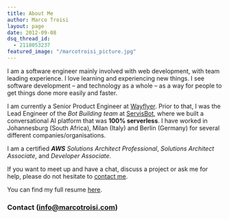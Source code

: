 ```yaml
---
title: About Me
author: Marco Troisi
layout: page
date: 2012-09-08
dsq_thread_id:
  - 2118053237
featured_image: "/marcotroisi_picture.jpg"
---
```

I am a software engineer mainly involved with web development, with team leading experience. I love learning and experiencing new things. I see software development – and technology as a whole – as a way for people to get things done more easily and faster.

I am currently a Senior Product Engineer at [Wayflyer](https://www.wayflyer.com). Prior to that, I was the Lead Engineer of the *Bot Building team* at [ServisBot](https://servisbot.com), where we built a conversational AI platform that was **100% serverless**. I have worked in Johannesburg (South Africa), Milan (Italy) and Berlin (Germany) for several different companies/organisations. 

I am a certified *__AWS__ Solutions Architect Professional*, *Solutions Architect Associate*, and *Developer Associate*. 

If you want to meet up and have a chat, discuss a project or ask me for help, please do not hesitate to [contact me](https://www.marcotroisi.com/contact/).

You can find my full resume [here](https://www.dropbox.com/s/bu19cfek7nqxc83/CV_MarcoTroisi.pdf?dl=0).

### Contact (info@marcotroisi.com)

